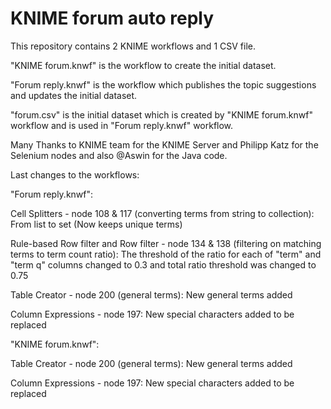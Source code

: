 # KNIME forum auto reply

This repository contains 2 KNIME workflows and 1 CSV file.

"KNIME forum.knwf" is the workflow to create the initial dataset.

"Forum reply.knwf" is the workflow which publishes the topic suggestions and updates the initial dataset.

"forum.csv" is the initial dataset which is created by "KNIME forum.knwf" workflow and is used in "Forum reply.knwf" workflow.

Many Thanks to KNIME team for the KNIME Server and Philipp Katz for the Selenium nodes and also @Aswin for the Java code.

Last changes to the workflows:

"Forum reply.knwf":

Cell Splitters - node 108 & 117 (converting terms from string to collection): From list to set (Now keeps unique terms)

Rule-based Row filter and Row filter - node 134 & 138 (filtering on matching terms to term count ratio): The threshold of the ratio for each of "term" and "term q" columns changed to 0.3 and total ratio threshold was changed to 0.75

Table Creator - node 200 (general terms): New general terms added

Column Expressions - node 197: New special characters added to be replaced

"KNIME forum.knwf":

Table Creator - node 200 (general terms): New general terms added

Column Expressions - node 197: New special characters added to be replaced
